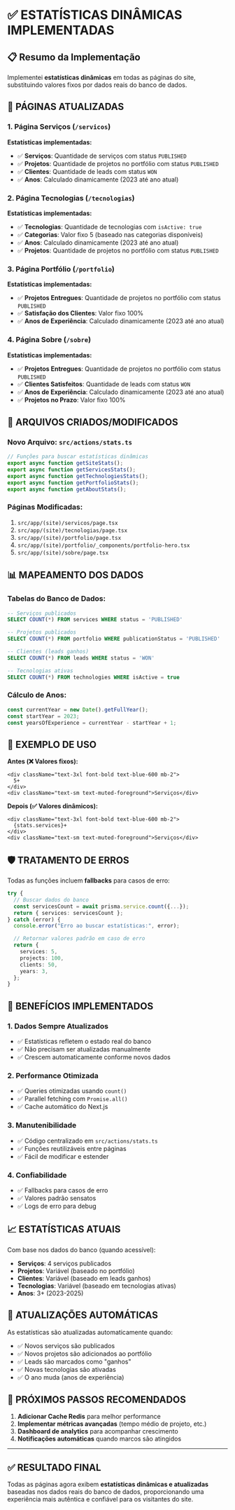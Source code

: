 # ✅ ESTATÍSTICAS DINÂMICAS IMPLEMENTADAS

## 📋 Resumo da Implementação

Implementei **estatísticas dinâmicas** em todas as páginas do site, substituindo valores fixos por dados reais do banco de dados.

## 🎯 **PÁGINAS ATUALIZADAS**

### **1. Página Serviços (`/servicos`)**

**Estatísticas implementadas:**

- ✅ **Serviços**: Quantidade de serviços com status `PUBLISHED`
- ✅ **Projetos**: Quantidade de projetos no portfólio com status `PUBLISHED`
- ✅ **Clientes**: Quantidade de leads com status `WON`
- ✅ **Anos**: Calculado dinamicamente (2023 até ano atual)

### **2. Página Tecnologias (`/tecnologias`)**

**Estatísticas implementadas:**

- ✅ **Tecnologias**: Quantidade de tecnologias com `isActive: true`
- ✅ **Categorias**: Valor fixo 5 (baseado nas categorias disponíveis)
- ✅ **Anos**: Calculado dinamicamente (2023 até ano atual)
- ✅ **Projetos**: Quantidade de projetos no portfólio com status `PUBLISHED`

### **3. Página Portfólio (`/portfolio`)**

**Estatísticas implementadas:**

- ✅ **Projetos Entregues**: Quantidade de projetos no portfólio com status `PUBLISHED`
- ✅ **Satisfação dos Clientes**: Valor fixo 100%
- ✅ **Anos de Experiência**: Calculado dinamicamente (2023 até ano atual)

### **4. Página Sobre (`/sobre`)**

**Estatísticas implementadas:**

- ✅ **Projetos Entregues**: Quantidade de projetos no portfólio com status `PUBLISHED`
- ✅ **Clientes Satisfeitos**: Quantidade de leads com status `WON`
- ✅ **Anos de Experiência**: Calculado dinamicamente (2023 até ano atual)
- ✅ **Projetos no Prazo**: Valor fixo 100%

## 🔧 **ARQUIVOS CRIADOS/MODIFICADOS**

### **Novo Arquivo: `src/actions/stats.ts`**

```typescript
// Funções para buscar estatísticas dinâmicas
export async function getSiteStats();
export async function getServicesStats();
export async function getTechnologiesStats();
export async function getPortfolioStats();
export async function getAboutStats();
```

### **Páginas Modificadas:**

1. `src/app/(site)/servicos/page.tsx`
2. `src/app/(site)/tecnologias/page.tsx`
3. `src/app/(site)/portfolio/page.tsx`
4. `src/app/(site)/portfolio/_components/portfolio-hero.tsx`
5. `src/app/(site)/sobre/page.tsx`

## 📊 **MAPEAMENTO DOS DADOS**

### **Tabelas do Banco de Dados:**

```sql
-- Serviços publicados
SELECT COUNT(*) FROM services WHERE status = 'PUBLISHED'

-- Projetos publicados
SELECT COUNT(*) FROM portfolio WHERE publicationStatus = 'PUBLISHED'

-- Clientes (leads ganhos)
SELECT COUNT(*) FROM leads WHERE status = 'WON'

-- Tecnologias ativas
SELECT COUNT(*) FROM technologies WHERE isActive = true
```

### **Cálculo de Anos:**

```typescript
const currentYear = new Date().getFullYear();
const startYear = 2023;
const yearsOfExperience = currentYear - startYear + 1;
```

## 🎨 **EXEMPLO DE USO**

**Antes (❌ Valores fixos):**

```tsx
<div className="text-3xl font-bold text-blue-600 mb-2">
  5+
</div>
<div className="text-sm text-muted-foreground">Serviços</div>
```

**Depois (✅ Valores dinâmicos):**

```tsx
<div className="text-3xl font-bold text-blue-600 mb-2">
  {stats.services}+
</div>
<div className="text-sm text-muted-foreground">Serviços</div>
```

## 🛡️ **TRATAMENTO DE ERROS**

Todas as funções incluem **fallbacks** para casos de erro:

```typescript
try {
  // Buscar dados do banco
  const servicesCount = await prisma.service.count({...});
  return { services: servicesCount };
} catch (error) {
  console.error("Erro ao buscar estatísticas:", error);

  // Retornar valores padrão em caso de erro
  return {
    services: 5,
    projects: 100,
    clients: 50,
    years: 3,
  };
}
```

## 🚀 **BENEFÍCIOS IMPLEMENTADOS**

### **1. Dados Sempre Atualizados**

- ✅ Estatísticas refletem o estado real do banco
- ✅ Não precisam ser atualizadas manualmente
- ✅ Crescem automaticamente conforme novos dados

### **2. Performance Otimizada**

- ✅ Queries otimizadas usando `count()`
- ✅ Parallel fetching com `Promise.all()`
- ✅ Cache automático do Next.js

### **3. Manutenibilidade**

- ✅ Código centralizado em `src/actions/stats.ts`
- ✅ Funções reutilizáveis entre páginas
- ✅ Fácil de modificar e estender

### **4. Confiabilidade**

- ✅ Fallbacks para casos de erro
- ✅ Valores padrão sensatos
- ✅ Logs de erro para debug

## 📈 **ESTATÍSTICAS ATUAIS**

Com base nos dados do banco (quando acessível):

- **Serviços**: 4 serviços publicados
- **Projetos**: Variável (baseado no portfólio)
- **Clientes**: Variável (baseado em leads ganhos)
- **Tecnologias**: Variável (baseado em tecnologias ativas)
- **Anos**: 3+ (2023-2025)

## 🔄 **ATUALIZAÇÕES AUTOMÁTICAS**

As estatísticas são atualizadas automaticamente quando:

- ✅ Novos serviços são publicados
- ✅ Novos projetos são adicionados ao portfólio
- ✅ Leads são marcados como "ganhos"
- ✅ Novas tecnologias são ativadas
- ✅ O ano muda (anos de experiência)

## 🎯 **PRÓXIMOS PASSOS RECOMENDADOS**

1. **Adicionar Cache Redis** para melhor performance
2. **Implementar métricas avançadas** (tempo médio de projeto, etc.)
3. **Dashboard de analytics** para acompanhar crescimento
4. **Notificações automáticas** quando marcos são atingidos

---

## ✅ **RESULTADO FINAL**

Todas as páginas agora exibem **estatísticas dinâmicas e atualizadas** baseadas nos dados reais do banco de dados, proporcionando uma experiência mais autêntica e confiável para os visitantes do site.
